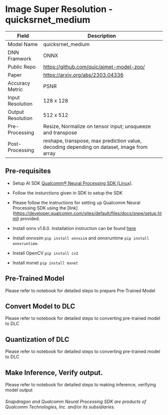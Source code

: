 # Image Super Resolution - quicksrnet_medium

| Field | Description |
| --- | --- |
| Model Name | quicksrnet_medium |
| DNN Framwork | ONNX |
| Public Repo  | https://github.com/quic/aimet-model-zoo/ |
| Paper        | https://arxiv.org/abs/2303.04336 |
| Accuracy Metric | PSNR |
| Input Resolution | 128 x 128 |
| Output Resolution | 512 x 512 |
| Pre-Processing | Resize, Normalize on tensor input; unsqueeze and transpose |
| Post-Processing | reshape, transpose, max prediction value, decoding depending on dataset, image from array |


## Pre-requisites

- Setup AI SDK <a href="https://qpm.qualcomm.com/#/main/tools/details/qualcomm_neural_processing_sdk"> Qualcomm® Neural Processing SDK (Linux)</a>. 

- Follow the insturctions given in SDK to setup the SDK 

-  Please follow the instructions for setting up Qualcomm Neural Processing SDK using the [link] (https://developer.qualcomm.com/sites/default/files/docs/snpe/setup.html) provided. 
- Install onnx v1.6.0. Installation instruction can be found [here](https://qdn-drekartst.qualcomm.com/hardware/qualcomm-innovators-development-kit/frameworks-qualcomm-neural-processing-sdk-for-ai)

- Install onnxsim ```pip install onnxsim``` and onnxruntime ```pip install onnxruntime```.

- Install OpenCV ```pip install cv2```

- Install mxnet ```pip install mxnet```

## Pre-Trained Model

Please refer to notebook for detailed steps to prepare Pre-Trained Model

## Convert Model to DLC

Please refer to notebook for detailed steps to converting pre-trained model to DLC

## Quantization of DLC

Please refer to notebook for detailed steps to converting pre-trained model to DLC

## Make Inference, Verify output. 

Please refer to notebook for detailed steps to making inference, verifying model output

###### *Snapdragon and Qualcomm Neural Processing SDK are products of Qualcomm Technologies, Inc. and/or its subsidiaries.*
